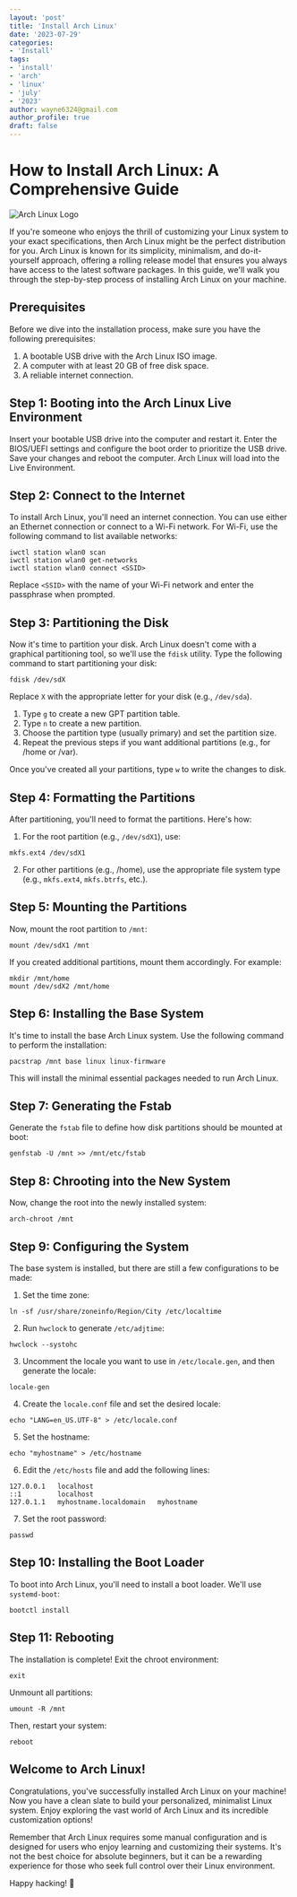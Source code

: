 ```yaml
---
layout: 'post'
title: 'Install Arch Linux'
date: '2023-07-29'
categories:
- 'Install'
tags:
- 'install'
- 'arch'
- 'linux'
- 'july'
- '2023'
author: wayne6324@gmail.com
author_profile: true
draft: false
---
```


# How to Install Arch Linux: A Comprehensive Guide

![Arch Linux Logo](https://upload.wikimedia.org/wikipedia/commons/a/a5/Archlinux-icon-crystal-64.svg)

If you're someone who enjoys the thrill of customizing your Linux system to your exact specifications, then Arch Linux might be the perfect distribution for you. Arch Linux is known for its simplicity, minimalism, and do-it-yourself approach, offering a rolling release model that ensures you always have access to the latest software packages. In this guide, we'll walk you through the step-by-step process of installing Arch Linux on your machine.

<!-- more -->

## Prerequisites

Before we dive into the installation process, make sure you have the following prerequisites:

1. A bootable USB drive with the Arch Linux ISO image.
2. A computer with at least 20 GB of free disk space.
3. A reliable internet connection.

## Step 1: Booting into the Arch Linux Live Environment

Insert your bootable USB drive into the computer and restart it. Enter the BIOS/UEFI settings and configure the boot order to prioritize the USB drive. Save your changes and reboot the computer. Arch Linux will load into the Live Environment.

## Step 2: Connect to the Internet

To install Arch Linux, you'll need an internet connection. You can use either an Ethernet connection or connect to a Wi-Fi network. For Wi-Fi, use the following command to list available networks:

```
iwctl station wlan0 scan
iwctl station wlan0 get-networks
iwctl station wlan0 connect <SSID>
```

Replace `<SSID>` with the name of your Wi-Fi network and enter the passphrase when prompted.

## Step 3: Partitioning the Disk

Now it's time to partition your disk. Arch Linux doesn't come with a graphical partitioning tool, so we'll use the `fdisk` utility. Type the following command to start partitioning your disk:

```
fdisk /dev/sdX
```

Replace `X` with the appropriate letter for your disk (e.g., `/dev/sda`).

1. Type `g` to create a new GPT partition table.
2. Type `n` to create a new partition.
3. Choose the partition type (usually primary) and set the partition size.
4. Repeat the previous steps if you want additional partitions (e.g., for /home or /var).

Once you've created all your partitions, type `w` to write the changes to disk.

## Step 4: Formatting the Partitions

After partitioning, you'll need to format the partitions. Here's how:

1. For the root partition (e.g., `/dev/sdX1`), use:

```
mkfs.ext4 /dev/sdX1
```

2. For other partitions (e.g., /home), use the appropriate file system type (e.g., `mkfs.ext4`, `mkfs.btrfs`, etc.).

## Step 5: Mounting the Partitions

Now, mount the root partition to `/mnt`:

```
mount /dev/sdX1 /mnt
```

If you created additional partitions, mount them accordingly. For example:

```
mkdir /mnt/home
mount /dev/sdX2 /mnt/home
```

## Step 6: Installing the Base System

It's time to install the base Arch Linux system. Use the following command to perform the installation:

```
pacstrap /mnt base linux linux-firmware
```

This will install the minimal essential packages needed to run Arch Linux.

## Step 7: Generating the Fstab

Generate the `fstab` file to define how disk partitions should be mounted at boot:

```
genfstab -U /mnt >> /mnt/etc/fstab
```

## Step 8: Chrooting into the New System

Now, change the root into the newly installed system:

```
arch-chroot /mnt
```

## Step 9: Configuring the System

The base system is installed, but there are still a few configurations to be made:

1. Set the time zone:

```
ln -sf /usr/share/zoneinfo/Region/City /etc/localtime
```

2. Run `hwclock` to generate `/etc/adjtime`:

```
hwclock --systohc
```

3. Uncomment the locale you want to use in `/etc/locale.gen`, and then generate the locale:

```
locale-gen
```

4. Create the `locale.conf` file and set the desired locale:

```
echo "LANG=en_US.UTF-8" > /etc/locale.conf
```

5. Set the hostname:

```
echo "myhostname" > /etc/hostname
```

6. Edit the `/etc/hosts` file and add the following lines:

```
127.0.0.1   localhost
::1         localhost
127.0.1.1   myhostname.localdomain   myhostname
```

7. Set the root password:

```
passwd
```

## Step 10: Installing the Boot Loader

To boot into Arch Linux, you'll need to install a boot loader. We'll use `systemd-boot`:

```
bootctl install
```

## Step 11: Rebooting

The installation is complete! Exit the chroot environment:

```
exit
```

Unmount all partitions:

```
umount -R /mnt
```

Then, restart your system:

```
reboot
```

## Welcome to Arch Linux!

Congratulations, you've successfully installed Arch Linux on your machine! Now you have a clean slate to build your personalized, minimalist Linux system. Enjoy exploring the vast world of Arch Linux and its incredible customization options!

Remember that Arch Linux requires some manual configuration and is designed for users who enjoy learning and customizing their systems. It's not the best choice for absolute beginners, but it can be a rewarding experience for those who seek full control over their Linux environment.

Happy hacking! :tada: